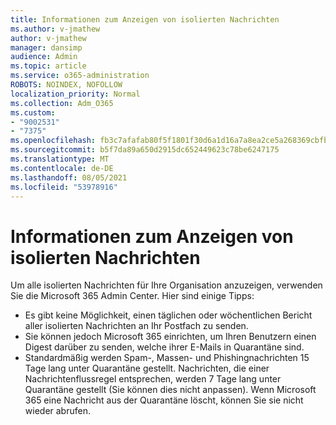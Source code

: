 ```yaml
---
title: Informationen zum Anzeigen von isolierten Nachrichten
ms.author: v-jmathew
author: v-jmathew
manager: dansimp
audience: Admin
ms.topic: article
ms.service: o365-administration
ROBOTS: NOINDEX, NOFOLLOW
localization_priority: Normal
ms.collection: Adm_O365
ms.custom:
- "9002531"
- "7375"
ms.openlocfilehash: fb3c7afafab80f5f1801f30d6a1d16a7a8ea2ce5a268369cbfb41787e7a2cbc4
ms.sourcegitcommit: b5f7da89a650d2915dc652449623c78be6247175
ms.translationtype: MT
ms.contentlocale: de-DE
ms.lasthandoff: 08/05/2021
ms.locfileid: "53978916"
---
```

# <a name="info-about-viewing-quarantined-messages"></a>Informationen zum Anzeigen von isolierten Nachrichten

Um alle isolierten Nachrichten für Ihre Organisation anzuzeigen, verwenden Sie die Microsoft 365 Admin Center. Hier sind einige Tipps:

- Es gibt keine Möglichkeit, einen täglichen oder wöchentlichen Bericht aller isolierten Nachrichten an Ihr Postfach zu senden.
- Sie können jedoch Microsoft 365 einrichten, um Ihren Benutzern einen Digest darüber zu senden, welche ihrer E-Mails in Quarantäne sind.
- Standardmäßig werden Spam-, Massen- und Phishingnachrichten 15 Tage lang unter Quarantäne gestellt. Nachrichten, die einer Nachrichtenflussregel entsprechen, werden 7 Tage lang unter Quarantäne gestellt (Sie können dies nicht anpassen). Wenn Microsoft 365 eine Nachricht aus der Quarantäne löscht, können Sie sie nicht wieder abrufen.

